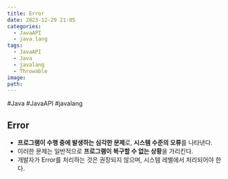 ```yaml
---
title: Error
date: 2023-12-29 21:05
categories:
  - JavaAPI
  - java.lang
tags:
  - JavaAPI
  - Java
  - javalang
  - Throwable
image: 
path:
---
```

#Java #JavaAPI #javalang 

## Error
+ **프로그램이 수행 중에 발생하는 심각한 문제**로, **시스템 수준의 오류**를 나타낸다.
+ 이러한 문제는 일반적으로 **프로그램이 복구할 수 없는 상황**을 가리킨다.
+ 개발자가 Error를 처리하는 것은 권장되지 않으며, 시스템 레벨에서 처리되어야 한다.
